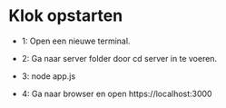 # Klok opstarten

- 1: Open een nieuwe terminal.
  
- 2: Ga naar server folder door cd server in te voeren.
  
- 3: node app.js
  
- 4: Ga naar browser en open https://localhost:3000